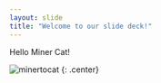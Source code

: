```yaml
---
layout: slide
title: "Welcome to our slide deck!"
---
```


Hello Miner Cat! 

![minertocat](https://octodex.github.com/images/minertocat.png )
{: .center}
